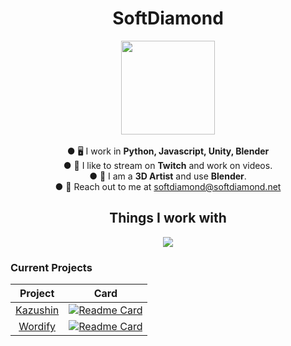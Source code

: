 <div align="center"><h1>SoftDiamond</h1>
</div>

<div align="center"><img src="https://softdiamond.net/images/Soft 3-01 231.png" width="150" height="150"></div>

<br/>
<div align="center">
  ● 🖥️ I work in <strong>Python, Javascript, Unity, Blender</strong><br/>
  ● 🔴 I like to stream on <strong>Twitch</strong> and work on videos.<br/>
  ● 🎨 I am a <strong>3D Artist</strong> and use <strong>Blender</strong>.<br/>
  ● 📧 Reach out to me at <a href="mailto:softdiamond@softdiamond.net">softdiamond@softdiamond.net</a>
</div>

<div align="center"><h2>Things I work with</h2></div>
<p align="center">
  <a href="https://skillicons.dev">
    <img src="https://skillicons.dev/icons?i=blender,py,discordjs,gcp,html,js,unity,nodejs,vscode,npm" />
  </a>
</p>

### Current Projects ###

|Project|Card|
|:--------------------------------------------------------------------------------------------:|:-------------------------------------------------------------------------------------------------------------------------------------------------------------------------------------:|
|[Kazushin](https://kazush.in)|[![Readme Card](https://github-readme-stats.vercel.app/api/pin/?username=TheSoftDiamond&repo=Kazushin&theme=tokyonight)](https://github.com/TheSoftDiamond/Kazushin)|
|[Wordify](https://github.com/TheSoftDiamond/wordify)|[![Readme Card](https://github-readme-stats.vercel.app/api/pin/?username=TheSoftDiamond&repo=wordify&theme=tokyonight)](https://github.com/TheSoftDiamond/wordify)|
